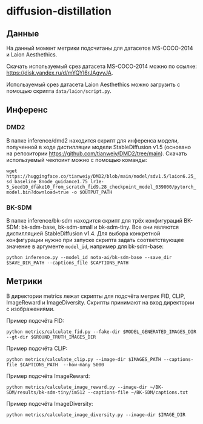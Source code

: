 # diffusion-distillation

## Данные

На данный момент метрики подсчитаны для датасетов MS-COCO-2014 и Laion Aesthethics.

Скачать используемый срез датасета MS-COCO-2014 можно по ссылке: https://disk.yandex.ru/d/mYQYI6rJAgvyJA.

Используемый срез датасета Laion Aesthethics можно загрузить с помощью скрипта `data/laion/script.py`.

## Инференс

### DMD2

В папке inference/dmd2 находится скрипт для инференса модели, полученной в ходе дистилляции модели StableDiffusion v1.5 (основано на репозитории https://github.com/tianweiy/DMD2/tree/main). Скачать используемый чекпоинт можно с помощью команды:

`wget https://huggingface.co/tianweiy/DMD2/blob/main/model/sdv1.5/laion6.25_sd_baseline_8node_guidance1.75_lr1e-5_seed10_dfake10_from_scratch_fid9.28_checkpoint_model_039000/pytorch_model.bin?download=true -o $OUTPUT_PATH`

### BK-SDM

В папке inference/bk-sdm находится скрипт для трёх конфигураций BK-SDM: bk-sdm-base, bk-sdm-small и bk-sdm-tiny. Все они являются дистилляцией StableDiffusion v1.4. Для выбора конкретной конфигурации нужно при запуске скрипта задать соответствующее значение в аргументе `model_id`, например для bk-sdm-base:

`python inference.py --model_id nota-ai/bk-sdm-base --save_dir $SAVE_DIR_PATH --captions_file $CAPTIONS_PATH`

## Метрики

В директории metrics лежат скрипты для подсчёта метрик FID, CLIP, ImageReward и ImageDiversity. Скрипты принимают на вход директории с изображениями.

Пример подсчёта FID:

`python metrics/calculate_fid.py --fake-dir $MODEL_GENERATED_IMAGES_DIR --gt-dir $GROUND_TRUTH_IMAGES_DIR`

Пример подсчёта CLIP:

`python metrics/calculate_clip.py --image-dir $IMAGES_PATH --captions-file $CAPTIONS_PATH  --how-many 5000`

Пример подсчёта ImageReward:

`python metrics/calculate_image_reward.py --image-dir ~/BK-SDM/results/bk-sdm-tiny/im512 --captions-file ~/BK-SDM/captions.txt `

Пример подсчёта ImageDiversity:

`python metrics/calculate_image_diversity.py --image-dir $IMAGE_DIR `